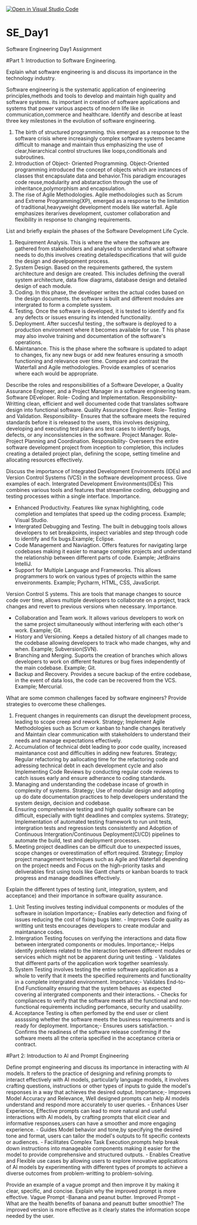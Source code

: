 [![Open in Visual Studio Code](https://classroom.github.com/assets/open-in-vscode-2e0aaae1b6195c2367325f4f02e2d04e9abb55f0b24a779b69b11b9e10269abc.svg)](https://classroom.github.com/online_ide?assignment_repo_id=15565913&assignment_repo_type=AssignmentRepo)
# SE_Day1
Software Engineering Day1 Assignment

#Part 1: Introduction to Software Engineering.

Explain what software engineering is and discuss its importance in the technology industry.

   Software engineering is the systematic application of engineering principles,methods and tools to develop and maintain high quality and software systems.
   its important in creation of software applications and systems that power various aspects of modern life like in communication,commerce and healthcare.
Identify and describe at least three key milestones in the evolution of software engineering.
1. The birth of structured programming.
   this emerged as a response to the software crisis where increasingly complex software systems became difficult to manage and maintain thus emphasizing the use of clear,hierarchical 
   control structures like loops,conditionals and subroutines.
2. Introduction of Object- Oriented Programming.
   Object-Oriented programming introduced the concept of objects which are instances of classes thst encapsulate data and behavior.This paradigm encourages code reuse,modularity and 
   abstaraction through the use of inheritance,polymorphism and encapsulation.
3. The rise of Agile Methodologies.
   Agile methodologies such as Scrum and Extreme Programming(XP), emerged as a response to the limitation of traditional,heavyweight development models like waterfall. Agile emphasizes 
   iterarives development, customer collaboration and flexibility in response to changing requirements.   

List and briefly explain the phases of the Software Development Life Cycle.
1. Requirement Analysis.
   This is where the where the software are gathered from stakeholders and analysed to understand what software needs to do,this involves creating detailedspecifications that will guide 
   the design and develpopment process.
2. System Design.
   Based on the requirements gathered, the system architecture and design are created. This includes defining the overall system architecture, data flow diagrams, database design and 
   detailed design of each module.
3. Coding.
   In this phase, the developer writes the actual codes based on the design documents. the software is built and different modules are intergrated to form a complete sysstem.
4. Testing.
   Once the software is developed, it is tested to identify and fix any defects or issues ensuring its intended functionality.
5. Deployment.
   After succesful testing , the software is deployed to a production environment where it becomes available for use. T his phase may also involve training and documentation of the 
   software's operations.
6. Maintanance.
   This is the phase where the software is updated to adapt to changes, fix any new bugs or add new features ensuring a smooth functioning and relevance over time.
   Compare and contrast the Waterfall and Agile methodologies. Provide examples of scenarios where each would be appropriate.


Describe the roles and responsibilities of a Software Developer, a Quality Assurance Engineer, and a Project Manager in a software engineering team.
Software DEveloper.
  Role- Coding and Implementation.
  Responsibility- Writting clean, efficient and well documented code that translates software design into functional software.
Quality Assurance Engineer.
  Role- Testing and Validation.
  Responsibility- Ensures that the software meets the required standards before it is released to the users, this involves designing, developing and executing test plans ans test cases 
  to identify bugs, defects, or any inconsistencies in the software.
Project Manager.
  Role- Project Planning and Coordination.
  Responsibility- Overseers the entire software development project from inception to completion, this includes creating a detailed project plan, defining the scope, setting timeline and 
  allocating resources effectively.


Discuss the importance of Integrated Development Environments (IDEs) and Version Control Systems (VCS) in the software development process. Give examples of each.
Intergrated Development Environments(IDEs)
  This combines various tools and features that streamline coding, debugging and testing processes within a single interface.
Importance.
 - Enhanced Productivity. Features like synax highlighting, code completion and templates that speed up the coding process. Example; Visual Studio.
 - Intergrated Debugging and Testing. The built in debugging tools allows developers to set breakpoints, inspect variables and step through code to identify and fix bugs.Example; Eclipse.
 - Code Management and Naviagtion. Offers features for navigating large codebases making it easier to manage complex projects and understand the relationship between different parts of 
   code. Example; JetBrains IntelliJ.
 - Support for Multiple Language and Frameworks. This allows programmers to work on various types of projects within the same enveironments. Example; Pycharm, HTML, CSS, JavaScript.

Version Control S ystems.
  This are tools that manage changes to source code over time, allows multiple developers to collaborate on a project, track changes and revert to previous versions when necessary.
Importance.
 - Collaboration and Team work. It allows various developers to work on the same project simultaneously without interfering with each other's work. Example; Git.
 - History and Versioning. Keeps a detailed history of all changes made to the codebase allowing developers to track who made changes, why and when. Example; Subversion(SVN).
 - Branching and Merging. Suports the creation of branches which allows developers to work on different features or bug fixes independently of the main codebase. Example; Git.
 - Backup and Recovery. Provides a secure backup of the entire codebase, in the event of data loss, the code can be recovered from the VCS. Example; Mercurial.
   

What are some common challenges faced by software engineers? Provide strategies to overcome these challenges.
1. Frequent changes in requirements can disrupt the development process, leading to scope creep and rework.
   Strategy; Implement Agile Methodologies such as Scrum or kanban to handle changes iteratively and Maintain clear communication with stakeholders to understand their needs and manage 
             expectations effectively.
2. Accumulation of technical debt leading to poor code quality, increased maintanance cost and difficulties in adding new features.
   Strategy; Regular refactoring by aallocating time for the refactoring code and adressing technical debt in each development cycle and also Implementing Code Reviews by conducting 
             regular code reviews to catch issues early and ensure adherance to coding standards.
3. Managing and understanding the codebase incase of growth in complexity of systems.
   Strategy; Use of modular design and adopting  up do date documentation practices to help developers understand the system design, decision and codebase.
4. Ensuring comprehensive testing and high quality software can be difficult, especially with tight deadlines and complex systems.
   Strategy; Implementation of automated testing framework to run unit tests, intergration tests and regression tests consistently and Adoption of Continuous Intergration/Continuous 
             Deployment(CI/CD) pipelines to automate the build, test and deployment processes.
5. Meeting project deadlines can be difficult due to unexpected issues, scope changes or overestimation of effort required.
   Strategy; Employ project management techniques such as Agile and Waterfall depending on the project needs and Focus on the high-priority tasks and deliverables first using tools like 
             Gantt charts or kanban boards to track progress and manage deadlines effectively.


Explain the different types of testing (unit, integration, system, and acceptance) and their importance in software quality assurance.
1. Unit Testing involves testing individual components or modules of the software in isolation
   Importance;- Enables early detection and fixing of issues reducing the cost of fixing bugs later.
              - Improves Code quality as writting unit tests encourages developers to create modular and maintanance codes.
2. Intergration Testing focuses on verifying the interactions and data flow between intergrated components or modules.
   Importance;- Helps identify problems related to the interaction between different modules or services which might not be apparent during unit testing.
              - Validates that different parts of the application work together seamlessly.
3. System Testing involves testing the entire software application as a whole to verify that it meets the specified requirements and functionality in a complete intergrated environment.
   Importance;- Validates End-to-End Functionality ensuring that the system behaves as expected covering al intergrated components and their interactions.
              - Checks for compliances to verify that the software meets all the functional and non-functional requirements including perfomance, security and usability.
4. Acceptance Testing is often perfomed by the end user or client asssssing whether the software meets the business requirements and is ready for deployment.
   Importance;- Ensures users satisfaction.
              - Confirms the readiness of the software release confirming if the software meets all the criteria specified in the acceptance criteria or contract.


#Part 2: Introduction to AI and Prompt Engineering


Define prompt engineering and discuss its importance in interacting with AI models.
  It refers to the practice of designing and refining prompts to interact effectively with AI models, particularly language models, it involves crafting questions, instructions or other 
  types of inputs to guide the model's responses in a way that achieves the desired output.
Importance;- Improves Model Accuracy and Relevance, Well designed prompts can help AI models understand and respond more accurately to user queries.
           - Enhances User Experience, Effective prompts can lead to more natural and useful interactions with AI models, by crafting prompts that elicit clear and informative 
             responses,users can have a smoother and more engaging experience.
           - Guides Model behavior and tone,by specifying the desired tone and format, users can tailor the model's outputs to fit specific contexts or audiences.
           - Facilitates Complex Task Execution,prompts help break down instructions into manageable components making it easier for the model to provide comprehensive and structured 
             outputs.
          - Enables Creative and Flexible use cases by allowing users to explore innovative applications of AI models by experimenting with different types of prompts to achieve a 
            diverse outcomes from problem-writting to problem-solving.

Provide an example of a vague prompt and then improve it by making it clear, specific, and concise. Explain why the improved prompt is more effective.
Vague Prompt -Banana and peanut butter.
Improved Prompt - What are the health benefits of banana and peanutt butter smoothie?
  The improved version is more effective as it clearly states the information scope needed by the user.

